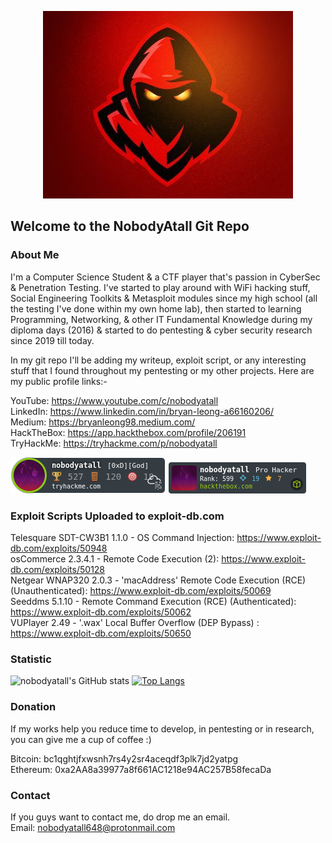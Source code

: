 <p align="center">
  <img src="redteam2.jpg">
</p>

## Welcome to the NobodyAtall Git Repo

### About Me
I'm a Computer Science Student & a CTF player that's passion in CyberSec & Penetration Testing. I've started to play around with WiFi hacking stuff, Social Engineering Toolkits & Metasploit modules since my high school (all the testing I've done within my own home lab), then started to learning Programming, Networking, & other IT Fundamental Knowledge during my diploma days (2016) & started to do pentesting & cyber security research since 2019 till today. 

In my git repo I'll be adding my writeup, exploit script, or any interesting stuff that I found throughout my pentesting or my other projects. Here are my public profile links:-

YouTube: https://www.youtube.com/c/nobodyatall <br>
LinkedIn: https://www.linkedin.com/in/bryan-leong-a66160206/ <br>
Medium: https://bryanleong98.medium.com/ <br>
HackTheBox: https://app.hackthebox.com/profile/206191 <br>
TryHackMe: https://tryhackme.com/p/nobodyatall

![alt text](thm.png)
![alt text](206191.png)

### Exploit Scripts Uploaded to exploit-db.com
Telesquare SDT-CW3B1 1.1.0 - OS Command Injection: https://www.exploit-db.com/exploits/50948 <br>
osCommerce 2.3.4.1 - Remote Code Execution (2): https://www.exploit-db.com/exploits/50128  <br>
Netgear WNAP320 2.0.3 - 'macAddress' Remote Code Execution (RCE) (Unauthenticated): https://www.exploit-db.com/exploits/50069 <br>
Seeddms 5.1.10 - Remote Command Execution (RCE) (Authenticated): https://www.exploit-db.com/exploits/50062 <br>
VUPlayer 2.49 - '.wax' Local Buffer Overflow (DEP Bypass) : https://www.exploit-db.com/exploits/50650 <br>

### Statistic
![nobodyatall's GitHub stats](https://github-readme-stats.vercel.app/api?username=nobodyatall648&show_icons=true&theme=radical)
[![Top Langs](https://github-readme-stats.vercel.app/api/top-langs/?username=nobodyatall648&hide=html&theme=tokyonight&layout=compact)](https://github.com/anuraghazra/github-readme-stats)

### Donation
If my works help you reduce time to develop, in pentesting or in research, you can give me a cup of coffee :) 

Bitcoin: bc1qghtjfxwsnh7rs4y2sr4aceqdf3plk7jd2yatpg <br>
Ethereum: 0xa2AA8a39977a8f661AC1218e94AC257B58fecaDa

### Contact
If you guys want to contact me, do drop me an email. <br>
Email: nobodyatall648@protonmail.com
